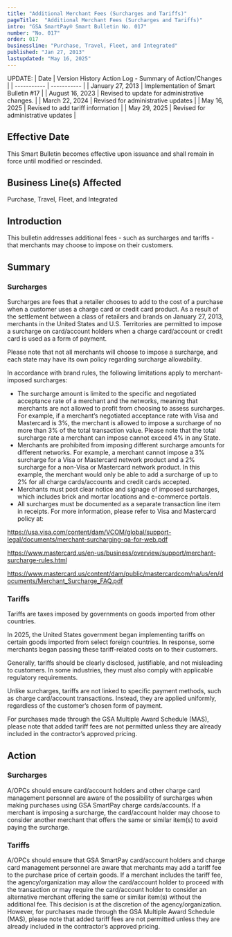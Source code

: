 ```yaml
---
title: "Additional Merchant Fees (Surcharges and Tariffs)"
pageTitle:  "Additional Merchant Fees (Surcharges and Tariffs)"
intro: "GSA SmartPay® Smart Bulletin No. 017"
number: "No. 017"
order: 017
businessline: "Purchase, Travel, Fleet, and Integrated"
published: "Jan 27, 2013"
lastupdated: "May 16, 2025"
---
```


UPDATE:
| Date | Version History Action Log - Summary of Action/Changes |
| ----------- | ----------- |
| January 27, 2013 | Implementation of Smart Bulletin #17 |
| August 16, 2023 | Revised to update for administrative changes. |
| March 22, 2024 | Revised for administrative updates |
| May 16, 2025 | Revised to add tariff information |
| May 29, 2025 | Revised for administrative updates |

## Effective Date

This Smart Bulletin becomes effective upon issuance and shall remain in force until
modified or rescinded.


## Business Line(s) Affected

Purchase, Travel, Fleet, and Integrated


## Introduction

This bulletin addresses additional fees - such as surcharges and tariffs - that merchants may choose to impose on their customers.

## Summary

### Surcharges
Surcharges are fees that a retailer chooses to add to the cost of a purchase when a customer uses a charge card or credit card product. As a result of the settlement between a class of retailers and brands on January 27, 2013, merchants in the United States and U.S. Territories are permitted to impose a surcharge on card/account holders when a charge card/account or credit card is used as a form of payment.

Please note that not all merchants will choose to impose a surcharge, and each state may have its own policy regarding surcharge allowability.

In accordance with brand rules, the following limitations apply to merchant-imposed surcharges:
- The surcharge amount is limited to the specific and negotiated acceptance rate of a merchant and the networks, meaning that merchants are not allowed to profit from choosing to assess surcharges. For example, if a merchant’s negotiated acceptance rate with Visa and Mastercard is 3%, the merchant is allowed to impose a surcharge of no more than 3% of the total transaction value. Please note that the total surcharge rate a merchant can impose cannot exceed 4% in any State.
- Merchants are prohibited from imposing different surcharge amounts for different networks. For example, a merchant cannot impose a 3% surcharge for a Visa or Mastercard network product and a 2% surcharge for a non-Visa or Mastercard network product. In this example, the merchant would only be able to add a surcharge of up to 2% for all charge cards/accounts and credit cards accepted.
- Merchants must post clear notice and signage of imposed surcharges, which includes brick and mortar locations and e-commerce portals.
- All surcharges must be documented as a separate transaction line item in receipts.
  For more information, please refer to Visa and Mastercard policy at:

https://usa.visa.com/content/dam/VCOM/global/support-legal/documents/merchant-surcharging-qa-for-web.pdf

https://www.mastercard.us/en-us/business/overview/support/merchant-surcharge-rules.html

https://www.mastercard.us/content/dam/public/mastercardcom/na/us/en/documents/Merchant_Surcharge_FAQ.pdf

### Tariffs
Tariffs are taxes imposed by governments on goods imported from other countries.

In 2025, the United States government began implementing tariffs on certain goods imported from select foreign countries. In response, some merchants began passing these tariff-related costs on to their customers.

Generally, tariffs should be clearly disclosed, justifiable, and not misleading to customers. In some industries, they must also comply with applicable regulatory requirements.

Unlike surcharges, tariffs are not linked to specific payment methods, such as charge card/account transactions. Instead, they are applied uniformly, regardless of the customer’s chosen form of payment.

For purchases made through the GSA Multiple Award Schedule (MAS), please note that added tariff fees are not permitted unless they are already included in the contractor’s approved pricing.

## Action

### Surcharges
A/OPCs should ensure card/account holders and other charge card management personnel are aware of the possibility of surcharges when making purchases using GSA SmartPay charge cards/accounts. If a merchant is imposing a surcharge, the card/account holder may choose to consider another merchant that offers the same or similar item(s) to avoid paying the surcharge.

### Tariffs
A/OPCs should ensure that GSA SmartPay card/account holders and charge card management personnel are aware that merchants may add a tariff fee to the purchase price of certain goods. If a merchant includes the tariff fee, the agency/organization may allow the card/account holder to proceed with the transaction or may require the card/account holder to consider an alternative merchant offering the same or similar item(s) without the additional fee. This decision is at the discretion of the agency/organization. However, for purchases made through the GSA Multiple Award Schedule (MAS), please note that added tariff fees are not permitted unless they are already included in the contractor’s approved pricing.